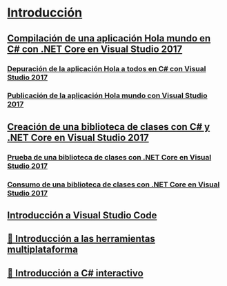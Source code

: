 # [Introducción](index.md)
## [Compilación de una aplicación Hola mundo en C# con .NET Core en Visual Studio 2017](with-visual-studio.md)
### [Depuración de la aplicación Hola a todos en C# con Visual Studio 2017](debugging-with-visual-studio-2017.md)
### [Publicación de la aplicación Hola mundo con Visual Studio 2017](publishing-with-visual-studio-2017.md)
## [Creación de una biblioteca de clases con C# y .NET Core en Visual Studio 2017](library-with-visual-studio-2017.md)
### [Prueba de una biblioteca de clases con .NET Core en Visual Studio 2017](testing-library-with-visual-studio.md)
### [Consumo de una biblioteca de clases con .NET Core en Visual Studio 2017](consuming-library-with-visual-studio-2017.md)
## [Introducción a Visual Studio Code](with-visual-studio-code.md)
## [🔧 Introducción a las herramientas multiplataforma](with-cross-platform-tools.md)
## [🔧 Introducción a C# interactivo](with-csharp-interactive.md)
